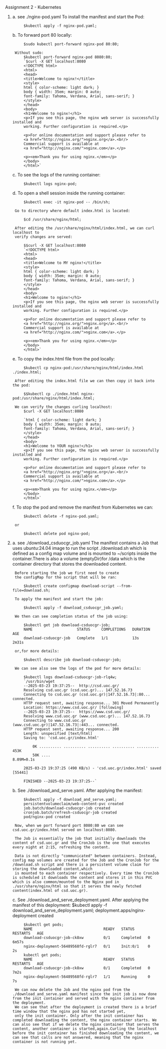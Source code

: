Assignment 2 - Kubernetes

1)
    a.
        see ./nginx-pod.yaml
        To install the manifest and start the Pod:

            $kubectl apply -f nginx-pod.yaml;
            
    b.
        To forward port 80 locally:

            $sudo kubectl port-forward nginx-pod 80:80;

        Without sudo:
            $kubectl port-forward nginx-pod 8080:80;
            `$curl -X GET localhost:8080
            <!DOCTYPE html>
            <html>
            <head>
            <title>Welcome to nginx!</title>
            <style>
            html { color-scheme: light dark; }
            body { width: 35em; margin: 0 auto;
            font-family: Tahoma, Verdana, Arial, sans-serif; }
            </style>
            </head>
            <body>
            <h1>Welcome to nginx!</h1>
            <p>If you see this page, the nginx web server is successfully installed and
            working. Further configuration is required.</p>

            <p>For online documentation and support please refer to
            <a href="http://nginx.org/">nginx.org</a>.<br/>
            Commercial support is available at
            <a href="http://nginx.com/">nginx.com</a>.</p>

            <p><em>Thank you for using nginx.</em></p>
            </body>
            </html>`
    c.
        To see the logs of the running container:

            $kubectl logs nginx-pod;
            
    d.  To open a shell session inside the running container:

            $kubectl exec -it nginx-pod -- /bin/sh;

        Go to directory where default index.html is located:

            $cd /usr/share/nginx/html;

        After editing the /usr/share/nginx/html/index.html, we can curl localhost to 
        verify changes are served:

            $$curl -X GET localhost:8080
            `<!DOCTYPE html>
            <html>
            <head>
            <title>Welcome to MY nginx!</title>
            <style>
            html { color-scheme: light dark; }
            body { width: 35em; margin: 0 auto;
            font-family: Tahoma, Verdana, Arial, sans-serif; }
            </style>
            </head>
            <body>
            <h1>Welcome to nginx!</h1>
            <p>If you see this page, the nginx web server is successfully installed and
            working. Further configuration is required.</p>

            <p>For online documentation and support please refer to
            <a href="http://nginx.org/">nginx.org</a>.<br/>
            Commercial support is available at
            <a href="http://nginx.com/">nginx.com</a>.</p>

            <p><em>Thank you for using nginx.</em></p>
            </body>
            </html>`
    e.  To copy the index.html file from the pod locally:

            $kubectl cp nginx-pod:/usr/share/nginx/html/index.html ./index.html;

        After editing the index.html file we can then copy it back into the pod:

            $$kubectl cp ./index.html nginx-pod:/usr/share/nginx/html/index.html;

        We can verify the changes curling localhost:
            $curl -X GET localhost:8080

            `html { color-scheme: light dark; }
            body { width: 35em; margin: 0 auto;
            font-family: Tahoma, Verdana, Arial, sans-serif; }
            </style>
            </head>
            <body>
            <h1>Welcome to YOUR nginx!</h1>
            <p>If you see this page, the nginx web server is successfully installed and
            working. Further configuration is required.</p>

            <p>For online documentation and support please refer to
            <a href="http://nginx.org/">nginx.org</a>.<br/>
            Commercial support is available at
            <a href="http://nginx.com/">nginx.com</a>.</p>

            <p><em>Thank you for using nginx.</em></p>
            </body>
            </html>`

    f.  To stop the pod and remove the manifest from Kubernetes we can:

            $kubectl delete -f nginx-pod.yaml;

        or

            $kubectl delete pod nginx-pod;
        
2)
    a.  see ./download_csduocgr_job.yaml
        The manifest contains a Job that uses 
        ubuntu:24.04 image to run the script
        ./download.sh which is defined as a config
        map volume and is mounted to ~/scripts
        inside the container.There is also a volume
        (emptyDir)for /data which is the container directory that stores the downloaded content.

        Before starting the job we first need to create
        the configMap for the script that will be ran:

            $kubectl create configmap download-script --from-file=download.sh;
        
        To apply the manifest and start the job:

            $kubectl apply -f download_csduocgr_job.yaml;
        
        We then can see completion status of the job using:

            $kubectl get job download-csduocgr-job;
            NAME                    STATUS     COMPLETIONS   DURATION   AGE
            download-csduocgr-job   Complete   1/1           13s        2m31s

        or,for more details:

            $kubectl describe job download-csduocgr-job;
        
        We can see also see the logs of the pod for more details:

            $kubectl logs download-csduocgr-job-rlq4w;
            `/usr/bin/wget
            --2025-03-23 19:37:25--  http://csd.uoc.gr/
            Resolving csd.uoc.gr (csd.uoc.gr)... 147.52.16.73
            Connecting to csd.uoc.gr (csd.uoc.gr)|147.52.16.73|:80... connected.
            HTTP request sent, awaiting response... 301 Moved Permanently
            Location: https://www.csd.uoc.gr/ [following]
            --2025-03-23 19:37:25--  https://www.csd.uoc.gr/
            Resolving www.csd.uoc.gr (www.csd.uoc.gr)... 147.52.16.73
            Connecting to www.csd.uoc.gr (www.csd.uoc.gr)|147.52.16.73|:443... connected.
            HTTP request sent, awaiting response... 200 
            Length: unspecified [text/html]
            Saving to: 'csd.uoc.gr/index.html'

                0K .......... .......... .......... .......... ..........  453K
                50K ....                                                   8.09M=0.1s

            2025-03-23 19:37:25 (490 KB/s) - 'csd.uoc.gr/index.html' saved [55441]

            FINISHED --2025-03-23 19:37:25--`

    b.  See ./download_and_serve.yaml. After applying the manifest:

            $kubectl apply -f download_and_serve.yaml;
            persistentvolumeclaim/web-content-pvc created
            job.batch/download-csduocgr-job created
            cronjob.batch/refresh-csduocgr-job created
            pod/nginx-pod created

        Now, when we port forward port 8080:80 we can see csd.uoc.gr/index.html served on localhost:8080.

        The Job is essentially the job that initially downloads the content of csd.uoc.gr and the CronJob is the one that executes every night at 2:15, refreshing the content.

        Data is not directly "communicated" between containers. Instead, config map volumes are created for the Job and the CronJob for the /download.sh script and there is a persistent volume claim for storing the downloaded content,which
        is mounted to each container respectively. Every time the CronJob is scheduled it downloads the content and stores it in this PVC which is also common/mounted to the Nginx pod in ./usr/share/nginx/html so that it serves the newly fetched content(index.html of csd.uoc.gr).

    c.  See ./download_and_serve_deployment.yaml.
        After applying the manifest of this deployment:
            $kubectl apply -f download_and_serve_deployment.yaml;
            deployment.apps/nginx-deployment created

            $kubectl get pods;
            NAME                                READY   STATUS      RESTARTS   AGE
            download-csduocgr-job-ck8xw         0/1     Completed   0          6m57s
            nginx-deployment-56489568fd-rglr7   0/1     Init:0/1    0          2s
            kubectl get pods;
            NAME                                READY   STATUS      RESTARTS   AGE
            download-csduocgr-job-ck8xw         0/1     Completed   0          7m2s
            nginx-deployment-56489568fd-rglr7   1/1     Running     0          7s

        We can now delete the Job and the nginx pod from the ./download_and_serve.yaml manifest since the init job is now done from the init container and served with the nginx container from the deployment.
        We can see that after the deployment is created there is a brief time window that the nginx pod has not started yet,
        only the init container. Only after the init container has completed downloading the content, the nginx container starts. We can also see that if we delete the nginx container that serves the content, another container is started,again.Curling the localhost before the init container has finished downloading the content, we can see that calls are not answered, meaning that the nginx container is not running yet.

